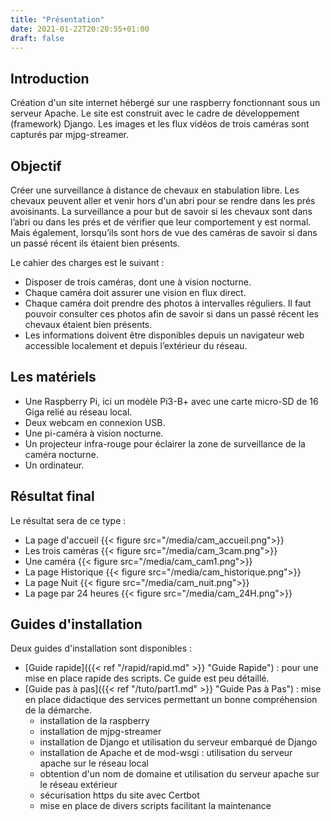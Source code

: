 ```yaml
---
title: "Présentation"
date: 2021-01-22T20:20:55+01:00
draft: false
---
```


## Introduction
Création d'un site internet hébergé sur une raspberry fonctionnant sous un serveur Apache. Le site est construit avec le cadre de développement (framework) Django. Les images et les flux vidéos de trois caméras sont capturés par mjpg-streamer.
## Objectif
Créer une surveillance à distance de chevaux en stabulation libre.
Les chevaux peuvent aller et venir hors d'un abri pour se rendre dans les prés avoisinants. La surveillance a pour but de savoir si les chevaux sont dans l’abri ou dans les prés et de vérifier que leur comportement y est normal. Mais également, lorsqu’ils sont hors de vue des caméras de savoir si dans un passé récent ils étaient bien présents.  
  
Le cahier des charges est le suivant :
- Disposer de trois caméras, dont une à vision nocturne.
- Chaque caméra doit assurer une vision en flux direct.
- Chaque caméra doit prendre des photos à intervalles réguliers. Il faut pouvoir consulter ces photos afin de savoir si dans un passé récent les chevaux étaient bien présents.
- Les informations doivent être disponibles depuis un navigateur web accessible localement et depuis l’extérieur du réseau.
## Les matériels
- Une Raspberry Pi, ici un modèle Pi3-B+ avec une carte micro-SD de 16 Giga relié au réseau local.
- Deux webcam en connexion USB.
- Une pi-caméra à vision nocturne.
- Un projecteur infra-rouge pour éclairer la zone de surveillance de la caméra nocturne.
- Un ordinateur.
## Résultat final
Le résultat sera de ce type :
- La page d'accueil
{{< figure src="/media/cam_accueil.png">}}
- Les trois caméras
{{< figure src="/media/cam_3cam.png">}}
- Une caméra
{{< figure src="/media/cam_cam1.png">}}
- La page Historique
{{< figure src="/media/cam_historique.png">}}
- La page Nuit
{{< figure src="/media/cam_nuit.png">}}
- La page par 24 heures
{{< figure src="/media/cam_24H.png">}}
## Guides d'installation
Deux guides d'installation sont disponibles :
- [Guide rapide]({{< ref "/rapid/rapid.md" >}} "Guide Rapide") : pour une mise en place rapide des scripts. Ce guide est peu détaillé.
- [Guide pas à pas]({{< ref "/tuto/part1.md" >}} "Guide Pas à Pas") : mise en place didactique des services permettant un bonne compréhension de la démarche.
  - installation de la raspberry
  - installation de mjpg-streamer
  - installation de Django et utilisation du serveur embarqué de Django
  - installation de Apache et de mod-wsgi : utilisation du serveur apache sur le réseau local
  - obtention d'un nom de domaine et utilisation du serveur apache sur le réseau extérieur
  - sécurisation https du site avec Certbot
  - mise en place de divers scripts facilitant la maintenance

